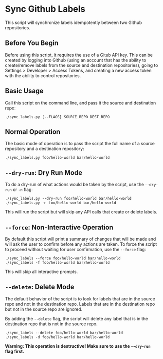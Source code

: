 # Sync Github Labels

This script will synchronize labels idempotently between two Github repositories.

## Before You Begin

Before using this script, it requires the use of a Gitub API key. This can be created
by logging into Github (using an account that has the ability to create/remove labels
from the source and destination repositories), going to Settings > Developer > Access Tokens,
and creating a new access token with the ability to control repositories.

## Basic Usage

Call this script on the command line, and pass it the source and destination repo:

```
./sync_labels.py [--FLAGS] SOURCE_REPO DEST_REPO
```

## Normal Operation

The basic mode of operation is to pass the script the full name of a source repository 
and a destination repository:

```
./sync_labels.py foo/hello-world bar/hello-world
```

## `--dry-run`: Dry Run Mode

To do a dry-run of what actions would be taken by the script, use the `--dry-run` or `-n` flag:

```
./sync_labels.py --dry-run foo/hello-world bar/hello-world
./sync_labels.py -n foo/hello-world bar/hello-world
```

This will run the script but will skip any API calls that create or delete labels.

## `--force`: Non-Interactive Operation

By default this script will print a summary of changes that will be made and will ask the
user to confirm before any actions are taken. To force the script to proceed without waiting
for user confirmation, use the `--force` flag:

```
./sync_labels --force foo/hello-world bar/hello-world
./sync_labels -f foo/hello-world bar/hello-world
```

This will skip all interactive prompts.

## `--delete`: Delete Mode

The default behavior of the script is to look for labels that are in the source repo and 
not in the destination repo. Labels that are in the destination repo but not in the source repo
are ignored.

By adding the `--delete` flag, the script will delete any label that is in the destination repo
that is not in the source repo.

```
./sync_labels --delete foo/hello-world bar/hello-world
./sync_labels -d foo/hello-world bar/hello-world
```

**Warning: This operation is destructive! Make sure to use the `--dry-run` flag first.**
